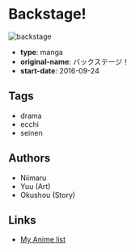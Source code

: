 # Backstage!

![backstage](https://cdn.myanimelist.net/images/manga/3/191537.jpg)

-   **type**: manga
-   **original-name**: バックステージ！
-   **start-date**: 2016-09-24

## Tags

-   drama
-   ecchi
-   seinen

## Authors

-   Niimaru
-   Yuu (Art)
-   Okushou (Story)

## Links

-   [My Anime list](https://myanimelist.net/manga/104498/Backstage)
